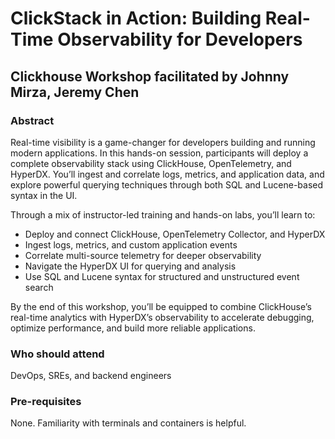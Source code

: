 # ClickStack in Action: Building Real-Time Observability for Developers
## Clickhouse Workshop facilitated by Johnny Mirza, Jeremy Chen

### Abstract
Real-time visibility is a game-changer for developers building and running modern applications. In this hands-on session, participants will deploy a complete observability stack using ClickHouse, OpenTelemetry, and HyperDX. You’ll ingest and correlate logs, metrics, and application data, and explore powerful querying techniques through both SQL and Lucene-based syntax in the UI.

Through a mix of instructor-led training and hands-on labs, you’ll learn to:
* Deploy and connect ClickHouse, OpenTelemetry Collector, and HyperDX
* Ingest logs, metrics, and custom application events
* Correlate multi-source telemetry for deeper observability
* Navigate the HyperDX UI for querying and analysis
* Use SQL and Lucene syntax for structured and unstructured event search

By the end of this workshop, you’ll be equipped to combine ClickHouse’s real-time analytics with HyperDX’s observability to accelerate debugging, optimize performance, and build more reliable applications.

### Who should attend
DevOps, SREs, and backend engineers

### Pre-requisites
None. Familiarity with terminals and containers is helpful.
